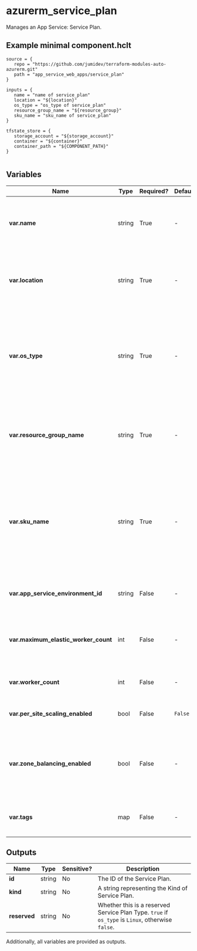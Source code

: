 # azurerm_service_plan

Manages an App Service: Service Plan.

## Example minimal component.hclt

```hcl
source = {
   repo = "https://github.com/jumidev/terraform-modules-auto-azurerm.git" 
   path = "app_service_web_apps/service_plan" 
}

inputs = {
   name = "name of service_plan" 
   location = "${location}" 
   os_type = "os_type of service_plan" 
   resource_group_name = "${resource_group}" 
   sku_name = "sku_name of service_plan" 
}

tfstate_store = {
   storage_account = "${storage_account}" 
   container = "${container}" 
   container_path = "${COMPONENT_PATH}" 
}


```

## Variables

| Name | Type | Required? |  Default  |  possible values |  Description |
| ---- | ---- | --------- |  ----------- | ----------- | ----------- |
| **var.name** | string | True | -  |  -  |  The name which should be used for this Service Plan. Changing this forces a new AppService to be created. | 
| **var.location** | string | True | -  |  -  |  The Azure Region where the Service Plan should exist. Changing this forces a new AppService to be created. | 
| **var.os_type** | string | True | -  |  `Windows`, `Linux`, `WindowsContainer`  |  The O/S type for the App Services to be hosted in this plan. Possible values include `Windows`, `Linux`, and `WindowsContainer`. Changing this forces a new resource to be created. | 
| **var.resource_group_name** | string | True | -  |  -  |  The name of the Resource Group where the AppService should exist. Changing this forces a new AppService to be created. | 
| **var.sku_name** | string | True | -  |  `B1`, `B2`, `B3`, `D1`, `F1`, `I1`, `I2`, `I3`, `I1v2`, `I2v2`, `I3v2`, `I4v2`, `I5v2`, `I6v2`, `P1v2`, `P2v2`, `P3v2`, `P0v3`, `P1v3`, `P2v3`, `P3v3`, `P1mv3`, `P2mv3`, `P3mv3`, `P4mv3`, `P5mv3`, `S1`, `S2`, `S3`, `SHARED`, `EP1`, `EP2`, `EP3`, `WS1`, `WS2`, `WS3`, `Y1`  |  The SKU for the plan. Possible values include `B1`, `B2`, `B3`, `D1`, `F1`, `I1`, `I2`, `I3`, `I1v2`, `I2v2`, `I3v2`, `I4v2`, `I5v2`, `I6v2`, `P1v2`, `P2v2`, `P3v2`, `P0v3`, `P1v3`, `P2v3`, `P3v3`, `P1mv3`, `P2mv3`, `P3mv3`, `P4mv3`, `P5mv3`, `S1`, `S2`, `S3`, `SHARED`, `EP1`, `EP2`, `EP3`, `WS1`, `WS2`, `WS3`, and `Y1`. | 
| **var.app_service_environment_id** | string | False | -  |  -  |  The ID of the App Service Environment to create this Service Plan in. | 
| **var.maximum_elastic_worker_count** | int | False | -  |  -  |  The maximum number of workers to use in an Elastic SKU Plan. Cannot be set unless using an Elastic SKU. | 
| **var.worker_count** | int | False | -  |  -  |  The number of Workers (instances) to be allocated. | 
| **var.per_site_scaling_enabled** | bool | False | `False`  |  -  |  Should Per Site Scaling be enabled. Defaults to `false`. | 
| **var.zone_balancing_enabled** | bool | False | -  |  -  |  Should the Service Plan balance across Availability Zones in the region. Changing this forces a new resource to be created. | 
| **var.tags** | map | False | -  |  -  |  A mapping of tags which should be assigned to the AppService. | 



## Outputs

| Name | Type | Sensitive? | Description |
| ---- | ---- | --------- | --------- |
| **id** | string | No  | The ID of the Service Plan. | 
| **kind** | string | No  | A string representing the Kind of Service Plan. | 
| **reserved** | string | No  | Whether this is a reserved Service Plan Type. `true` if `os_type` is `Linux`, otherwise `false`. | 

Additionally, all variables are provided as outputs.
